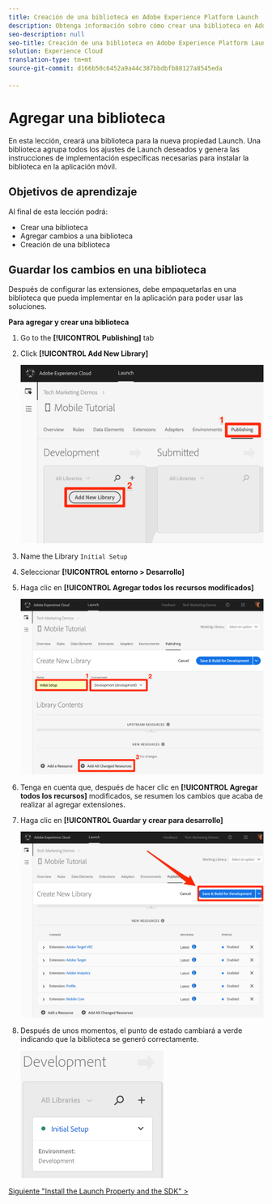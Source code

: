 ```yaml
---
title: Creación de una biblioteca en Adobe Experience Platform Launch
description: Obtenga información sobre cómo crear una biblioteca en Adobe Experience Platform Launch. Esta lección forma parte del tutorial Implementación de Experience Cloud en aplicaciones móviles de Swift para iOS.
seo-description: null
seo-title: Creación de una biblioteca en Adobe Experience Platform Launch
solution: Experience Cloud
translation-type: tm+mt
source-git-commit: d166b50c6452a9a44c387bbdbfb88127a8545eda

---
```



# Agregar una biblioteca

En esta lección, creará una biblioteca para la nueva propiedad Launch. Una biblioteca agrupa todos los ajustes de Launch deseados y genera las instrucciones de implementación específicas necesarias para instalar la biblioteca en la aplicación móvil.

## Objetivos de aprendizaje

Al final de esta lección podrá:

* Crear una biblioteca
* Agregar cambios a una biblioteca
* Creación de una biblioteca

## Guardar los cambios en una biblioteca

Después de configurar las extensiones, debe empaquetarlas en una biblioteca que pueda implementar en la aplicación para poder usar las soluciones.

**Para agregar y crear una biblioteca**

1. Go to the **[!UICONTROL Publishing]** tab

1. Click **[!UICONTROL Add New Library]**

   ![Agregar nueva biblioteca](images/mobile-launch-addNewLibrary.png)

1. Name the Library `Initial Setup`

1. Seleccionar **[!UICONTROL entorno &gt; Desarrollo]**

1. Haga clic en **[!UICONTROL Agregar todos los recursos modificados]**

   ![Agregar todos los recursos modificados](images/mobile-launch-addAllChangedResources.png)

1. Tenga en cuenta que, después de hacer clic en **[!UICONTROL Agregar todos los recursos]** modificados, se resumen los cambios que acaba de realizar al agregar extensiones.

1. Haga clic en **[!UICONTROL Guardar y crear para desarrollo]**

   ![Guardar y construir para el desarrollo](images/mobile-launch-saveAndBuild.png)

1. Después de unos momentos, el punto de estado cambiará a verde indicando que la biblioteca se generó correctamente.

   ![Biblioteca creada](images/mobile-launch-libraryBuilt.png)

[Siguiente "Install the Launch Property and the SDK" &gt;](launch-install-the-mobile-sdk.md)
